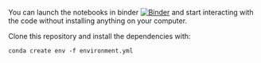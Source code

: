 You can launch the notebooks in binder [![Binder](https://mybinder.org/badge_logo.svg)](https://mybinder.org/v2/gh/jboulanger/deconv-partical/HEAD) and start interacting with the code without installing anything on your computer.


Clone this repository and install the dependencies with:
```
conda create env -f environment.yml
```
